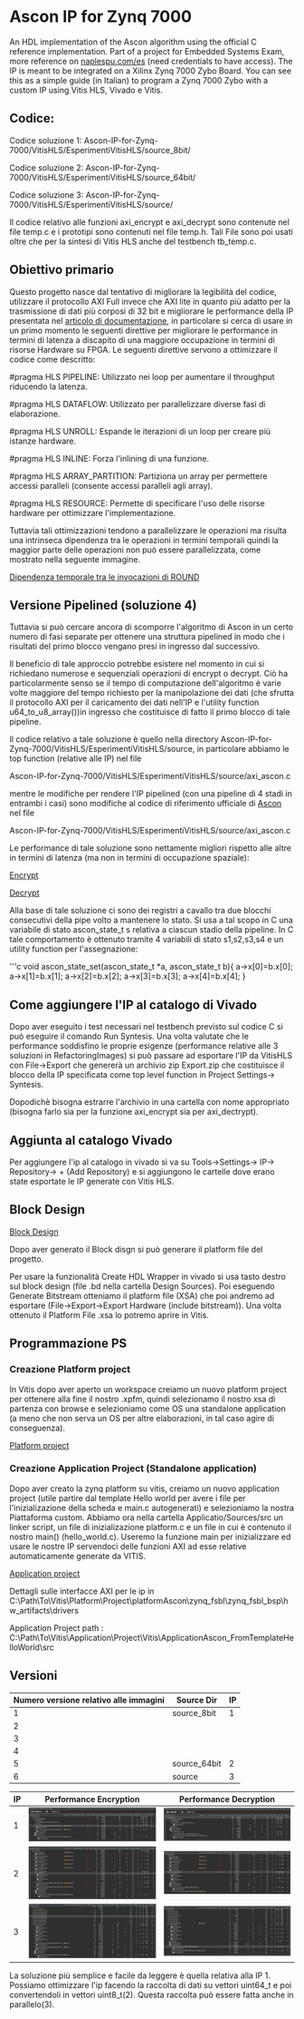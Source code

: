 # Ascon IP for Zynq 7000
 An HDL implementation of the Ascon algorithm using the official C reference implementation. Part of a project for Embedded Systems Exam, more reference on [naplespu.com/es](http://www.naplespu.com/es/index.php?title=Implementazione_HLS_di_un_acceleratore_hardware_di_cifratura/decifratura_mediante_l%27algoritmo_Ascon#Ascon) (need credentials to have access). The IP is meant to be integrated on a Xilinx Zynq 7000 Zybo Board. You can see this as a simple guide (in Italian) to program a Zynq 7000 Zybo with a custom IP using Vitis HLS, Vivado e Vitis.

## Codice:
Codice soluzione 1: Ascon-IP-for-Zynq-7000/VitisHLS/EsperimentiVitisHLS/source_8bit/

Codice soluzione 2: Ascon-IP-for-Zynq-7000/VitisHLS/EsperimentiVitisHLS/source_64bit/

Codice soluzione 3: Ascon-IP-for-Zynq-7000/VitisHLS/EsperimentiVitisHLS/source/

Il codice relativo alle funzioni axi_encrypt e axi_decrypt sono contenute nel file temp.c e i prototipi sono contenuti nel file temp.h. Tali File sono poi usati oltre che per la sintesi di Vitis HLS anche del testbench tb_temp.c.


## Obiettivo primario
Questo progetto nasce dal tentativo di migliorare la legibilità del codice, utilizzare il protocollo AXI Full invece che AXI lite in quanto più adatto per la trasmissione di dati più corposi di 32 bit e migliorare le performance della IP presentata nel [articolo di documentazione](http://www.naplespu.com/es/index.php?title=Implementazione_HLS_di_un_acceleratore_hardware_di_cifratura/decifratura_mediante_l%27algoritmo_Ascon#Ascon), in particolare si cerca di usare in un primo momento le seguenti direttive per migliorare le performance in termini di latenza a discapito di una maggiore occupazione in termini di risorse Hardware su FPGA. Le seguenti direttive servono a ottimizzare il codice come descritto:


\#pragma HLS PIPELINE: Utilizzato nei loop per aumentare il throughput riducendo la latenza.

\#pragma HLS DATAFLOW: Utilizzato per parallelizzare diverse fasi di elaborazione.

\#pragma HLS UNROLL: Espande le iterazioni di un loop per creare più istanze hardware.

\#pragma HLS INLINE: Forza l'inlining di una funzione.

\#pragma HLS ARRAY_PARTITION: Partiziona un array per permettere accessi paralleli (consente accessi paralleli agli array).

\#pragma HLS RESOURCE: Permette di specificare l'uso delle risorse hardware per ottimizzare l'implementazione.


Tuttavia tali ottimizzazioni tendono a parallelizzare le operazioni ma risulta una intrinseca dipendenza tra le operazioni in termini temporali quindi la maggior parte delle operazioni non può essere parallelizzata, come mostrato nella seguente immagine.

[Dipendenza temporale tra le invocazioni di ROUND](RefactoringImages/HLS_ScheduleView_encrypt1Lvl2(EncryptInvocaLePermutazioniCheInvocanoRoundFortementeSequenziali).png)

## Versione Pipelined (soluzione 4)
Tuttavia si può cercare ancora di scomporre l'algoritmo di Ascon in un certo numero di fasi separate per ottenere una struttura pipelined in modo che i risultati del primo blocco vengano presi in ingresso dal successivo. 

Il beneficio di tale approccio potrebbe esistere nel momento in cui si richiedano numerose e sequenziali operazioni di encrypt o decrypt. Ciò ha particolarmente senso se il tempo di computazione dell'algoritmo è varie volte maggiore del tempo richiesto per la manipolazione dei dati (che sfrutta il protocollo AXI per il caricamento dei dati nell'IP e l'utility function u64_to_u8_array())in ingresso che costituisce di fatto il primo blocco di tale pipeline.

Il codice relativo a tale soluzione è quello nella directory Ascon-IP-for-Zynq-7000/VitisHLS/EsperimentiVitisHLS/source, in particolare abbiamo le top function (relative alle IP) nel file

Ascon-IP-for-Zynq-7000/VitisHLS/EsperimentiVitisHLS/source/axi_ascon.c 
 
mentre le modifiche per rendere l'IP pipelined (con una pipeline di 4 stadi in entrambi i casi) sono modifiche al codice di riferimento ufficiale di [Ascon](https://github.com/ascon/ascon-c/blob/main/crypto_aead/ascon128av12/ref/aead.c) nel file 

Ascon-IP-for-Zynq-7000/VitisHLS/EsperimentiVitisHLS/source/axi_ascon.c

Le performance di tale soluzione sono nettamente migliori rispetto alle altre in termini di latenza (ma non in termini di occupazione spaziale): 

[Encrypt](RefactoringImages/HLS_PerformanceSintesi_encrypt7(AeadPipelined).png)

[Decrypt](RefactoringImages/HLS_PerformanceSintesi_encrypt7(AeadPipelined).png)


Alla base di tale soluzione ci sono dei registri a cavallo tra due blocchi consecutivi della pipe volto a mantenere lo stato. Si usa a tal scopo in C una variabile di stato ascon_state_t s relativa a ciascun stadio della pipeline. In C tale comportamento è ottenuto tramite 4 variabili di stato s1,s2,s3,s4 e un utility function per l'assegnazione:

'''c
void ascon_state_set(ascon_state_t *a, ascon_state_t b){
	a->x[0]=b.x[0];
	a->x[1]=b.x[1];
	a->x[2]=b.x[2];
	a->x[3]=b.x[3];
	a->x[4]=b.x[4];
}


## Come aggiungere l'IP al catalogo di Vivado
Dopo aver eseguito i test necessari nel testbench previsto sul codice C si può eseguire il comando Run Syntesis. Una volta valutate che le performance soddisfino le proprie esigenze (performance relative alle 3 soluzioni in RefactoringImages) si può passare ad esportare l'IP da VitisHLS con File->Export che genererà un archivio zip Export.zip che costituisce il blocco della IP specificata come top level function in Project Settings-> Syntesis.

Dopodichè bisogna estrarre l'archivio in una cartella con nome appropriato (bisogna farlo sia per la funzione axi\_encrypt sia per axi\_dectrypt).

## Aggiunta al catalogo Vivado
Per aggiungere l'ip al catalogo in vivado si va su Tools->Settings-> IP-> Repository-> + (Add Repository) e si aggiungono le cartelle dove erano state esportate le IP generate con Vitis HLS.

## Block Design

[Block Design](RefactoringImages/BlockDesign(perAggiungereIPToolsSettingsIPRepositoriesAdd).png)

Dopo aver generato il Block disgn si può generare il platform file del progetto.

Per usare la funzionalità Create HDL Wrapper in vivado si usa tasto destro sul block design (file .bd nella cartella Design Sources). 
Poi eseguendo Generate Bitstream otteniamo il platform file (XSA) che poi andremo ad esportare (File->Export->Export Hardware (include bitstream)). Una volta ottenuto il Platform File .xsa lo potremo aprire in Vitis. 

## Programmazione PS

### Creazione Platform project
In Vitis dopo aver aperto un workspace creiamo un nuovo platform project per ottenere alla fine il nostro .xpfm, quindi selezionamo il nostro xsa di partenza con browse e selezioniamo come OS una standalone application (a meno che non serva un OS per altre elaborazioni, in tal caso agire di conseguenza).

[Platform project](RefactoringImages/Vitis_CreatePlatformComponentWindow1.png)

### Creazione Application Project (Standalone application)
Dopo aver creato la zynq platform su vitis, creiamo un nuovo application project (utile partire dal template Hello world per avere i file per l'inizializazione della scheda e main.c autogenerati) e selezioniamo la nostra Piattaforma custom. Abbiamo ora nella cartella Applicatio/Sources/src un linker script, un file di inizializazione platform.c e un file in cui è contenuto il nostro main() (hello_world.c). Useremo la funzione main per inizializzare ed usare le nostre IP servendoci delle funzioni AXI ad esse relative automaticamente generate da VITIS.

[Application project](RefactoringImages/Vitis_CreateNewApplication(SelezionePlatform).png)

Dettagli sulle interfacce AXI per le ip in C:\Path\To\Vitis\Platform\Project\platformAscon\zynq_fsbl\zynq_fsbl_bsp\hw_artifacts\drivers


Application Project path : C:\Path\To\Vitis\Application\Project\Vitis\ApplicationAscon_FromTemplateHelloWorld\src

## Versioni 
| Numero versione relativo alle immagini  | Source Dir   | IP |
|-----------------------------------------|--------------|----|
|       1                                 | source_8bit  | 1  |
|       2                                 |              |    |
|       3                                 |              |    |
|       4                                 |              |    |
|       5                                 | source_64bit | 2  |
|       6                                 | source       | 3  |


|IP  | Performance Encryption | Performance Decryption  |
|----|------------------------|-------------------------|
|1   |![Performance encryption 1](RefactoringImages/HLS_PerformanceSintesi_encrypt1.png)|![Performance decryption 1](RefactoringImages/HLS_PerformanceSintesi_decrypt1.png)|
|2   |![Performance encryption 2](RefactoringImages/HLS_PerformanceSintesi_encrypt5(DatiRaggruppatiA64BitConAxiFull).png)|![Performance decryption 2](RefactoringImages/HLS_PerformanceSintesi_decrypt5(DatiRaggruppatiA64BitConAxiFull).png)|
|3   |![Performance encryption 3](RefactoringImages/HLS_PerformanceSintesi_encrypt6(DatiRaggruppatiA64BitConAxiFullCaricamentoParallelizato).png)|![Performance decryption 3](RefactoringImages/HLS_PerformanceSintesi_decrypt6(DatiRaggruppatiA64BitConAxiFullCaricamentoParallelizato).png)|




La soluzione più semplice e facile da leggere è quella relativa alla IP 1. Possiamo ottimizzare l'ip facendo la raccolta di dati su vettori uint64_t e poi convertendoli in vettori uint8_t(2). Questa raccolta può essere fatta anche in parallelo(3).


